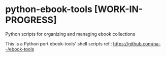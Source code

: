 # python-ebook-tools [WORK-IN-PROGRESS]
Python scripts for organizing and managing ebook collections

This is a Python port ebook-tools' shell scripts
ref.: https://github.com/na--/ebook-tools

